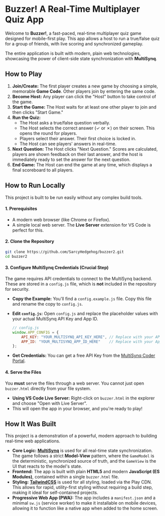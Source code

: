 # Buzzer! A Real-Time Multiplayer Quiz App

Welcome to **Buzzer!**, a fast-paced, real-time multiplayer quiz game designed for mobile-first play. This app allows a host to run a true/false quiz for a group of friends, with live scoring and synchronized gameplay.

The entire application is built with modern, plain web technologies, showcasing the power of client-side state synchronization with **MultiSynq**.

## How to Play

1.  **Join/Create:** The first player creates a new game by choosing a simple, memorable **Game Code**. Other players join by entering the same code.
2.  **Become Host:** Any player can click the "Host" button to take control of the game.
3.  **Start the Game:** The Host waits for at least one other player to join and then clicks "Start Game."
4.  **Run the Quiz:**
    *   The Host asks a true/false question verbally.
    *   The Host selects the correct answer (✓ or ✗) on their screen. This opens the round for players.
    *   Players select their answer. Their first choice is locked in.
    *   The Host can see players' answers in real-time.
5.  **Next Question:** The Host clicks "Next Question." Scores are calculated, players are shown feedback on their last answer, and the host is immediately ready to set the answer for the next question.
6.  **End Game:** The Host can end the game at any time, which displays a final scoreboard to all players.

## How to Run Locally

This project is built to be run easily without any complex build tools.

#### 1. Prerequisites
*   A modern web browser (like Chrome or Firefox).
*   A simple local web server. The **Live Server** extension for VS Code is perfect for this.

#### 2. Clone the Repository
```bash
git clone https://github.com/SarcyHedgehog/buzzer2.git
cd buzzer2
```

#### 3. Configure MultiSynq Credentials (Crucial Step)

The game requires API credentials to connect to the MultiSynq backend. These are stored in a `config.js` file, which is **not** included in the repository for security.

*   **Copy the Example:** You'll find a `config.example.js` file. Copy this file and rename the copy to `config.js`.

*   **Edit `config.js`:** Open `config.js` and replace the placeholder values with your actual MultiSynq API Key and App ID.
    ```javascript
    // config.js
    window.APP_CONFIG = {
        API_KEY: "YOUR_MULTISYNQ_API_KEY_HERE", // Replace with your API Key
        APP_ID: "YOUR_MULTISYNQ_APP_ID_HERE"    // Replace with your App ID
    };
    ```
*   **Get Credentials:** You can get a free API Key from the [MultiSynq Coder Portal](https://multisynq.io/coder).

#### 4. Serve the Files
You **must** serve the files through a web server. You cannot just open `buzzer.html` directly from your file system.

*   **Using VS Code Live Server:** Right-click on `buzzer.html` in the explorer and choose "Open with Live Server".
*   This will open the app in your browser, and you're ready to play!

## How It Was Built

This project is a demonstration of a powerful, modern approach to building real-time web applications.

*   **Core Logic:** **[MultiSynq](https://multisynq.io/)** is used for all real-time state synchronization. The game follows a strict **Model-View** pattern, where the `GameModel` is the deterministic, synchronized source of truth, and the `GameView` is the UI that reacts to the model's state.
*   **Frontend:** The app is built with plain **HTML5** and modern **JavaScript (ES Modules)**, contained within a single `buzzer.html` file.
*   **Styling:** **[TailwindCSS](https://tailwindcss.com/)** is used for all styling, loaded via the Play CDN. This allows for rapid, utility-first styling without requiring a build step, making it ideal for self-contained projects.
*   **Progressive Web App (PWA):** The app includes a `manifest.json` and a minimal `sw.js` (service worker) to make it installable on mobile devices, allowing it to function like a native app when added to the home screen.